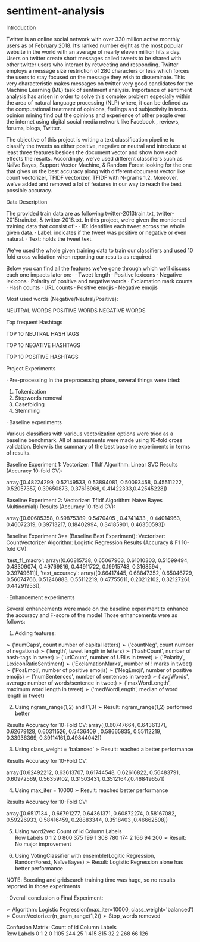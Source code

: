 # sentiment-analysis

Introduction

Twitter is an online social network with over 330 million active monthly users as of February 2018. It’s ranked number eight as the most popular website in the world with an average of nearly eleven million hits a day. Users on twitter create short messages called tweets to be shared with other twitter users who interact by retweeting and responding. Twitter employs a message size restriction of 280 characters or less which forces the users to stay focused on the message they wish to disseminate. This very characteristic makes messages on twitter very good candidates for the Machine Learning (ML) task of sentiment analysis. Importance of sentiment analysis has arisen in order to solve this complex problem especially within the area of natural language processing (NLP) where, it can be defined as the computational treatment of opinions, feelings and subjectivity in texts. opinion mining find out the opinions and experience of other people over the internet using digital social media network like Facebook , reviews, forums, blogs, Twitter.

The objective of this project is writing a text classification pipeline to classify the tweets as either positive, negative or neutral and introduce at least three features besides the document vector and show how each effects the results. Accordingly, we’ve used different classifiers such as Naïve Bayes, Support Vector Machine, & Random Forest looking for the one that gives us the best accuracy along with different document vector like count vectorizer, TFIDF vectorizer, TFIDF with N-grams 1,2. Moreover, we’ve added and removed a lot of features in our way to reach the best possible accuracy.



















Data Description

The provided train data are as following twitter-2013train.txt, twitter-2015train.txt, & twitter-2016.txt. In this project, we’re given the mentioned training data that consist of:-
·	ID: identifies each tweet across the whole given data.
·	Label: indicates if the tweet was positive or negative or even natural.
·	Text: holds the tweet text.

We’ve used the whole given training data to train our classifiers and used 10 fold cross validation when reporting our results as required.

Below you can find all the features we’ve gone through which we’ll discuss each one impacts later on:-
·	Tweet length
·	Positive lexicons
·	Negative lexicons
·	Polarity of positive and negative words
·	Exclamation mark counts
·	Hash counts
·	URL counts
·	Positive emojis
·	Negative emojis

Most used words (Negative/Neutral/Positive):

NEUTRAL WORDS
POSITIVE WORDS
NEGATIVE WORDS 









Top frequent Hashtags












TOP 10 NEUTRAL HASHTAGS






TOP 10 NEGATIVE HASHTAGS








TOP 10 POSITIVE HASHTAGS



Project Experiments

·	Pre-processing
In the preprocessing phase, several things were tried:
1.	Tokenization
2.	Stopwords removal
3.	Casefolding
4.	Stemming


·	Baseline experiments

Various classifiers with various vectorization options were tried as a baseline benchmark. All of assessments were made using 10-fold cross validation. Below is the summary of the best baseline experiments in terms of results.

Baseline Experiment 1:
	Vectorizer: TfIdf 
	Algorithm: Linear SVC
Results (Accuracy 10-fold CV):

array([0.48224299, 0.52149533, 0.53894081, 0.50093458, 0.45511222,
       		0.52057357, 0.39650873, 0.37616968, 0.41422333,0.42545228])

Baseline Experiment 2:
	Vectorizer: TfIdf
	Algorithm: Naïve Bayes Multinomial()
Results (Accuracy 10-fold CV):

array([0.60685358, 0.59875389, 0.5470405 , 0.4741433 , 0.44014963,
       	0.46072319, 0.39713217, 0.18402994, 0.34185901, 0.46350593])

Baseline Experiment 3** (Baseline Best Experiment):
	Vectorizer: CountVectorizer
	Algorithm: Logistic Regression
Results (Accuracy & F1 10-fold CV):

'test_f1_macro': array([0.60815738, 0.65067963, 0.61010303, 0.51599494, 0.48309074,
        0.49769816, 0.44911722, 0.19915748, 0.3168594 , 0.39749611]),
 'test_accuracy': array([0.66417445, 0.68847352, 0.65046729, 0.56074766, 0.51246883,
        0.55112219, 0.47755611, 0.20212102, 0.32127261, 0.44291953]),


·	Enhancement experiments

Several enhancements were made on the baseline experiment to enhance the accuracy and F-score of the model
Those enhancements were as follows:
1.	Adding features:

➢	('numCaps', count number of capital letters)
➢	('countNeg', count number of negations)
➢	('length', tweet length in letters)
➢	('hashCount', number of hash-tags in tweet)
➢	('urlCount', number of URLs in tweet)
➢	('Polarity', LexiconRatioSentiment)
➢	('ExclamationMarks', number of ! marks in tweet)
➢	('PosEmoji', number of positive emojis)
➢	('NegEmoji', number of positive emojis)
➢	('numSentences', number of sentences in tweet)
➢	('avgWords', average number of words/sentence in tweet)
➢	('maxWordLength', maximum word length in tweet)
➢	('medWordLength', median of word length in tweet)

2.	Using ngram_range(1,2) and (1,3)
➢	Result: ngram_range(1,2) performed better

Results Accuracy for 10-Fold CV:
array([0.60747664, 0.64361371, 0.62679128, 0.60311526, 0.5436409 ,
       0.58665835, 0.55112219, 0.33936369, 0.39114161,0.49844042])

3.	Using class_weight = ‘balanced’
➢	Result: reached a better performance

Results Accuracy for 10-Fold CV:

array([0.62492212, 0.63613707, 0.61744548, 0.62616822, 0.56483791,
       0.60972569, 0.56359102, 0.31503431, 0.35121647,0.46849657])

4.	Using max_iter = 10000
➢	Result: reached better performance

Results Accuracy for 10-Fold CV:

array([0.6517134 , 0.66791277, 0.64361371, 0.60872274, 0.58167082,
       0.59226933, 0.58416459, 0.28883344, 0.3518403 ,0.46662508])

5.	Using word2vec
Count of id	Column Labels		
Row Labels	0	1	2
0	800	375	199
1	308	780	174
2	166	94	200
➢	Result: No major improvement



6.	Using VotingClassifier with ensemble(Logitic Regression, RandomForest, NaïveBayes)
➢	Result: Logistic Regression alone has better performance

NOTE: Boosting and gridsearch training time was huge, so no results reported in those experiments


·	Overall conclusion
o	Final Experiment:

➢	Algorithm: Logistic Regression(max_iter=10000, class_weight='balanced')
➢	CountVectorizer(n_gram_range(1,2))
➢	Stop_words removed


Confusion Matrix:
Count of id	Column Labels		
Row Labels	0	1	2
0	1105	244	25
1	415	815	32
2	268	66	126

